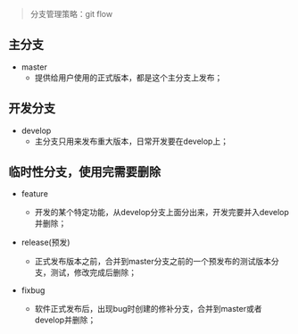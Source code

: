 > 分支管理策略：git flow

## 主分支

  * master
    - 提供给用户使用的正式版本，都是这个主分支上发布；

## 开发分支

  * develop
    - 主分支只用来发布重大版本，日常开发要在develop上；

## 临时性分支，使用完需要删除

  * feature
    - 开发的某个特定功能，从develop分支上面分出来，开发完要并入develop并删除；

  * release(预发)
    - 正式发布版本之前，合并到master分支之前的一个预发布的测试版本分支，测试，修改完成后删除；

  * fixbug
    - 软件正式发布后，出现bug时创建的修补分支，合并到master或者develop并删除；